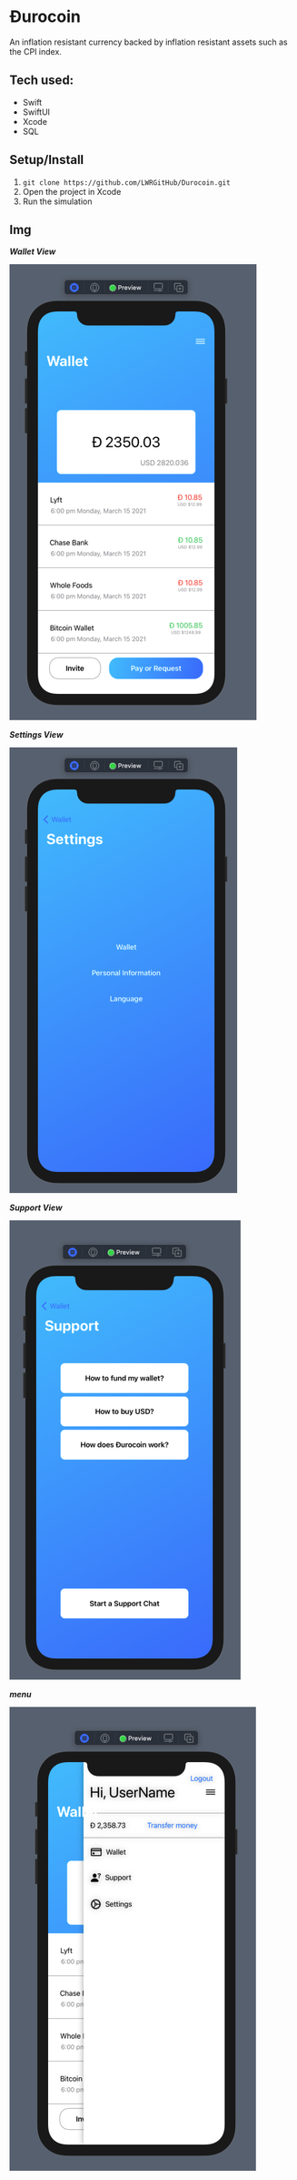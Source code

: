 # Đurocoin
An inflation resistant currency backed by inflation resistant assets such as the CPI index.

## Tech used:
- Swift
- SwiftUI
- Xcode
- SQL

## Setup/Install

1. `git clone https://github.com/LWRGitHub/Durocoin.git`
2. Open the project in Xcode
3. Run the simulation

## Img


***Wallet View***

<img alt="Screen shot of wallet view"  src="https://raw.githubusercontent.com/lwrgithub/Durocoin/master/img/wallet.png" />


***Settings View***

<img alt="Screen shot of settings view"  src="https://raw.githubusercontent.com/lwrgithub/Durocoin/master/img/settings.png" />


***Support View***

<img alt="Screen shot of settings view."  src="https://raw.githubusercontent.com/lwrgithub/Durocoin/master/img/support.png" />


***menu***

<img alt="Screen shot of menu."  src="https://raw.githubusercontent.com/lwrgithub/Durocoin/master/img/menu.png" />